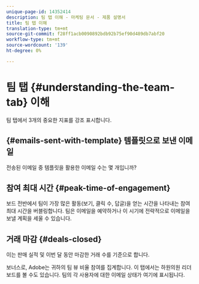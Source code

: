 ```yaml
---
unique-page-id: 14352414
description: 팀 탭 이해 - 마케팅 문서 - 제품 설명서
title: 팀 탭 이해
translation-type: tm+mt
source-git-commit: f28ff1acb0090892bdb92b75ef90d489db7abf20
workflow-type: tm+mt
source-wordcount: '139'
ht-degree: 0%

---
```



# 팀 탭 {#understanding-the-team-tab} 이해

팀 탭에서 3개의 중요한 지표를 강조 표시합니다.

## {#emails-sent-with-template} 템플릿으로 보낸 이메일

전송된 이메일 중 템플릿을 활용한 이메일 수는 몇 개입니까?

## 참여 최대 시간 {#peak-time-of-engagement}

보드 전반에서 팀이 가장 많은 활동(보기, 클릭 수, 답글)을 얻는 시간을 나타내는 참여 최대 시간을 버블링합니다. 팀은 이메일을 예약하거나 이 시기에 전략적으로 이메일을 보낼 계획을 세울 수 있습니다.

## 거래 마감 {#deals-closed}

이는 판매 실적 및 이번 달 동안 마감한 거래 수를 기준으로 합니다.

보너스로, Adobe는 귀하의 팀 뷰 비율 참여를 집계합니다. 이 탭에서는 하원의원 리더보드를 볼 수도 있습니다. 팀의 각 사용자에 대한 이메일 상태가 여기에 표시됩니다.
